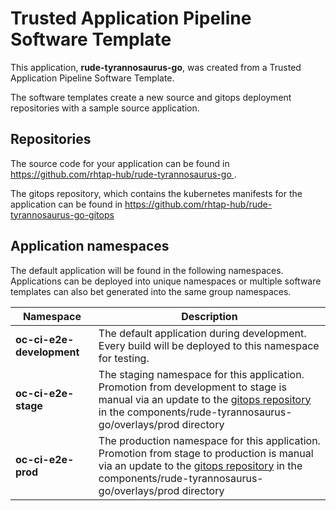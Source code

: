 # Trusted Application Pipeline Software Template

This application, **rude-tyrannosaurus-go**, was created from a Trusted Application Pipeline Software Template.

The software templates create a new source and gitops deployment repositories with a sample source application. 

## Repositories

The source code for your application can be found in [https://github.com/rhtap-hub/rude-tyrannosaurus-go ](https://github.com/rhtap-hub/rude-tyrannosaurus-go ).
 
The gitops repository, which contains the kubernetes manifests for the application can be found in 
[https://github.com/rhtap-hub/rude-tyrannosaurus-go-gitops ](https://github.com/rhtap-hub/rude-tyrannosaurus-go-gitops ) 

## Application namespaces 

The default application will be found in the following namespaces. Applications can be deployed into unique namespaces or multiple software templates can also bet generated into the same group namespaces.  

|  Namespace   |  Description   |  
| -------- | -------- |   
| **oc-ci-e2e-development** | The default application during development. Every build will be deployed to this namespace for testing. | 
| **oc-ci-e2e-stage** | The staging namespace for this application. Promotion from development to stage is manual via an update to the [gitops repository](https://github.com/rhtap-hub/rude-tyrannosaurus-go-gitops ) in the components/rude-tyrannosaurus-go/overlays/prod directory |  
| **oc-ci-e2e-prod** | The production namespace for this application. Promotion from stage to production is manual via an update to the [gitops repository](https://github.com/rhtap-hub/rude-tyrannosaurus-go-gitops ) in the components/rude-tyrannosaurus-go/overlays/prod directory | 